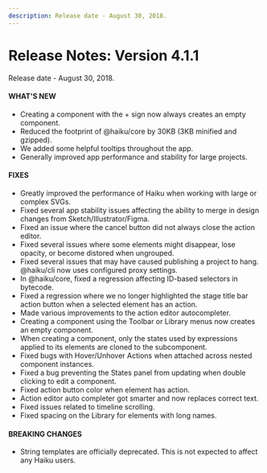 ```yaml
---
description: Release date - August 30, 2018.
---
```


# Release Notes: Version 4.1.1
Release date - August 30, 2018.


#### WHAT'S NEW
- Creating a component with the + sign now always creates an empty component.
- Reduced the footprint of @haiku/core by 30KB (3KB minified and gzipped).
- We added some helpful tooltips throughout the app.
- Generally improved app performance and stability for large projects.


#### FIXES
- Greatly improved the performance of Haiku when working with large or complex SVGs.
- Fixed several app stability issues affecting the ability to merge in design changes from Sketch/Illustrator/Figma.
- Fixed an issue where the cancel button did not always close the action editor.
- Fixed several issues where some elements might disappear, lose opacity, or become distored when ungrouped.
- Fixed several issues that may have caused publishing a project to hang.
@haiku/cli now uses configured proxy settings.
- In @haiku/core, fixed a regression affecting ID-based selectors in bytecode.
- Fixed a regression where we no longer highlighted the stage title bar action button when a selected element has an action.
- Made various improvements to the action editor autocompleter.
- Creating a component using the Toolbar or Library menus now creates an empty component.
- When creating a component, only the states used by expressions applied to its elements are cloned to the subcomponent.
- Fixed bugs with Hover/Unhover Actions when attached across nested component instances.
- Fixed a bug preventing the States panel from updating when double clicking to edit a component.
- Fixed action button color when element has action.
- Action editor auto completer got smarter and now replaces correct text.
- Fixed issues related to timeline scrolling.
- Fixed spacing on the Library for elements with long names.


#### BREAKING CHANGES

- String templates are officially deprecated. This is not expected to affect any Haiku users.